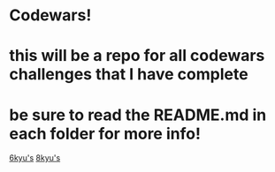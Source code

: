 # Codewars!

# this will be a repo for all codewars challenges that I have complete
# be sure to read the README.md in each folder for more info!
[6kyu's](./6kyu/README.md)
[8kyu's](./8kyu/README.md)
